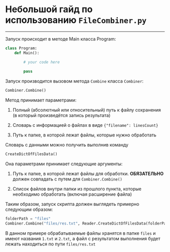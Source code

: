 # Небольшой гайд по использованию `FileCombiner.py`

-----
Запуск происходит в методе Main класса Program:

```py
class Program:
    def Main():

        # your code here
        
        pass
```

Запуск производится вызовом метода `Combine` класса `Combiner`:
```py
Combiner.Combine()
```

Метод принимает параметрами:

1. Полный (абсолютный или относительный) путь к файлу сохранения (в который произведётся запись результата)

2. Словарь с информацией о файлах в виде `{"filename": linesCount}`

3. Путь к папке, в которой лежат файлы, которые нужно обработать

Словарь с данными можно получить выполнив команду
```py
CreateDictOfFilesData()
```

Она параметрами принимает следующие аргументы:

1. Путь к папке, в которой лежат файлы для обработки. **ОБЯЗАТЕЛЬНО** должен совпадать с путем для `Combiner.Combine()`

2. Список файлов внутри папки из прошлого пункта, которые необходимо обработать (включая расширение файла)

Таким образом, запуск скрипта должен выглядеть примерно следующим образом:

```py
folderPath = "files"
Combiner.Combine("files/res.txt", Reader.CreateDictOfFilesData(folderPath, ["1.txt", "2.txt"]), folderPath)
```

В данном примере обрабатываемые файлы хранятся в папке `files` и имеют названия `1.txt` и `2.txt`, а файл с результатом выполнения будет лежать находиться по пути `files/res.txt`